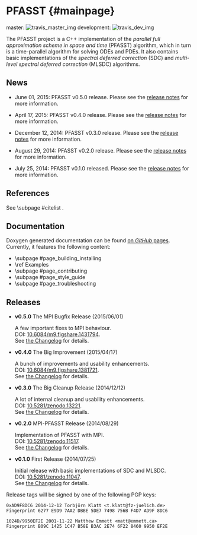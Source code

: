 PFASST                                                                                   {#mainpage}
======

master: ![travis_master_img][]
development: ![travis_dev_img][]

The PFASST project is a C++ implementation of the *parallel full approximation scheme in space and
time* (PFASST) algorithm, which in turn is a time-parallel algorithm for solving ODEs and PDEs.  It
also contains basic implementations of the *spectral deferred correction* (SDC) and *multi-level
spectral deferred correction* (MLSDC) algorithms.

[travis_master_img]: https://travis-ci.org/Parallel-in-Time/PFASST.svg?branch=master
[travis_dev_img]: https://travis-ci.org/Parallel-in-Time/PFASST.svg?branch=development


News
----

* June 01, 2015: PFASST v0.5.0 release. Please see the [release notes](#releases) for more
  information.

* April 17, 2015: PFASST v0.4.0 release. Please see the [release notes](#releases) for more
  information.

* December 12, 2014: PFASST v0.3.0 release. Please see the [release notes](#releases) for more
  information.

* August 29, 2014: PFASST v0.2.0 release. Please see the [release notes](#releases) for more
  information.

* July 25, 2014: PFASST v0.1.0 released. Please see the [release notes](#releases) for more
  information.


References
----------

See \subpage #citelist .


Documentation
-------------

Doxygen generated documentation can be found [on _GitHub_ pages][documentation].
Currently, it features the following content:

* \subpage #page_building_installing
* \ref Examples
* \subpage #page_contributing
* \subpage #page_style_guide
* \subpage #page_troubleshooting

[documentation]: https://parallel-in-time.github.io/PFASST/


Releases
--------

* **v0.5.0** The MPI Bugfix Release (2015/06/01)

  A few important fixes to MPI behaviour.  
  DOI: [10.6084/m9.figshare.1431794][DOI_v050].  
  See [the Changelog](#page_changelog) for details.

* **v0.4.0** The Big Improvement (2015/04/17)

  A bunch of improvements and usability enhancements.  
  DOI: [10.6084/m9.figshare.1381721][DOI_v040].  
  See [the Changelog](#page_changelog) for details.

* **v0.3.0** The Big Cleanup Release (2014/12/12)

  A lot of internal cleanup and usability enhancements.  
  DOI: [10.5281/zenodo.13221][DOI_v030].  
  See [the Changelog](#page_changelog) for details.

* **v0.2.0** MPI-PFASST Release (2014/08/29)

  Implementation of PFASST with MPI.  
  DOI: [10.5281/zenodo.11517][DOI_v020].  
  See [the Changelog](#page_changelog) for details.

* **v0.1.0** First Release (2014/07/25)

  Initial release with basic implementations of SDC and MLSDC.  
  DOI: [10.5281/zenodo.11047][DOI_v010].  
  See [the Changelog](#page_changelog) for details.

[DOI_v010]: http://dx.doi.org/10.5281/zenodo.11047
[DOI_v020]: http://dx.doi.org/10.5281/zenodo.11517
[DOI_v030]: http://dx.doi.org/10.5281/zenodo.13221
[DOI_v040]: http://dx.doi.org/10.6084/m9.figshare.1381721
[DOI_v050]: http://dx.doi.org/10.6084/m9.figshare.1431794

Release tags will be signed by one of the following PGP keys:

    0xAD9F8DC6 2014-12-12 Torbjörn Klatt <t.klatt@fz-juelich.de>
    Fingerprint 6277 E9D9 7AA2 DBBE 5DE7 7498 756B F4D7 AD9F 8DC6

    1024D/9950EF2E 2001-11-22 Matthew Emmett <matt@emmett.ca>
    Fingerprint B09C 1425 1C47 B58E B3AC 2E74 6F22 8460 9950 EF2E
